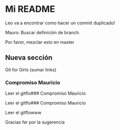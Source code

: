 # Mi README

Leo va a encontrar como hacer un commit duplicado!

Mauro: Buscar definición de branch.

Por favor, mezclar esto en master 

## Nueva sección 

Git for Girls (sumar links)

### Compromiso Mauricio

Leer el gitflo### Compromiso Mauricio

Leer el gitflo### Compromiso Mauricio

Leer el gitflowww

Gracias fer por la sugerencia
